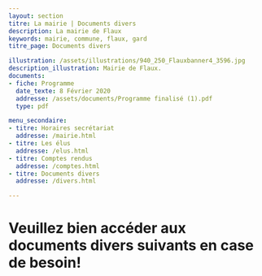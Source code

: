 ```yaml
---
layout: section
titre: La mairie | Documents divers
description: La mairie de Flaux
keywords: mairie, commune, flaux, gard
titre_page: Documents divers

illustration: /assets/illustrations/940_250_Flauxbanner4_3596.jpg
description_illustration: Mairie de Flaux.
documents:
- fiche: Programme
  date_texte: 8 Février 2020
  addresse: /assets/documents/Programme finalisé (1).pdf
  type: pdf

menu_secondaire:
- titre: Horaires secrétariat
  addresse: /mairie.html
- titre: Les élus
  addresse: /elus.html
- titre: Comptes rendus
  addresse: /comptes.html
- titre: Documents divers
  addresse: /divers.html

---
```

# Veuillez bien accéder aux documents divers suivants en case de besoin!


